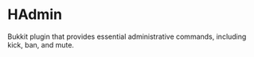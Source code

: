 HAdmin
======

Bukkit plugin that provides essential administrative commands, including kick, ban, and mute.
